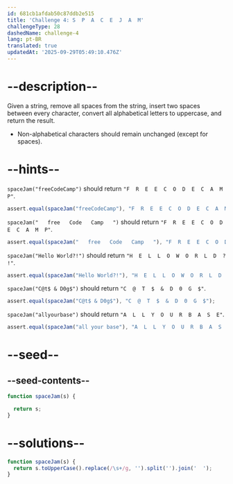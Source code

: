 ```yaml
---
id: 681cb1afdab50c87ddb2e515
title: 'Challenge 4: S  P  A  C  E  J  A  M'
challengeType: 28
dashedName: challenge-4
lang: pt-BR
translated: true
updatedAt: '2025-09-29T05:49:10.476Z'
---
```


# --description--

Given a string, remove all spaces from the string, insert two spaces between every character, convert all alphabetical letters to uppercase, and return the result.

- Non-alphabetical characters should remain unchanged (except for spaces).

# --hints--

`spaceJam("freeCodeCamp")` should return `"F  R  E  E  C  O  D  E  C  A  M  P"`.

```js
assert.equal(spaceJam("freeCodeCamp"), "F  R  E  E  C  O  D  E  C  A  M  P");
```

`spaceJam("   free   Code   Camp   ")` should return `"F  R  E  E  C  O  D  E  C  A  M  P"`.

```js
assert.equal(spaceJam("   free   Code   Camp   "), "F  R  E  E  C  O  D  E  C  A  M  P");
```

`spaceJam("Hello World?!")` should return `"H  E  L  L  O  W  O  R  L  D  ?  !"`.

```js
assert.equal(spaceJam("Hello World?!"), "H  E  L  L  O  W  O  R  L  D  ?  !");
```

`spaceJam("C@t$ & D0g$")` should return `"C  @  T  $  &  D  0  G  $"`.

```js
assert.equal(spaceJam("C@t$ & D0g$"), "C  @  T  $  &  D  0  G  $");
```

`spaceJam("allyourbase")` should return `"A  L  L  Y  O  U  R  B  A  S  E"`.

```js
assert.equal(spaceJam("all your base"), "A  L  L  Y  O  U  R  B  A  S  E");
```

# --seed--

## --seed-contents--

```js
function spaceJam(s) {

  return s;
}
```

# --solutions--

```js
function spaceJam(s) {
  return s.toUpperCase().replace(/\s+/g, '').split('').join('  ');
}
```

